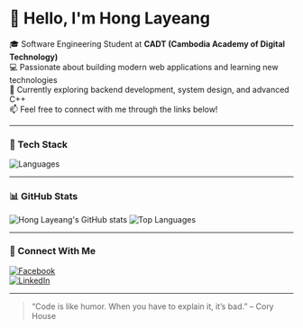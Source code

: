 # 👋 Hello, I'm Hong Layeang

🎓 Software Engineering Student at **CADT (Cambodia Academy of Digital Technology)**  
💻 Passionate about building modern web applications and learning new technologies  
🌱 Currently exploring backend development, system design, and advanced C++  
📫 Feel free to connect with me through the links below!

---

### 🚀 Tech Stack

![Languages](https://skillicons.dev/icons?i=c,cpp,html,css,js,java,react,nodejs,express&perline=9)

---

### 📊 GitHub Stats

![Hong Layeang's GitHub stats](https://github-readme-stats.vercel.app/api?username=Hong-Layeang&show_icons=true&theme=github_dark)
![Top Languages](https://github-readme-stats.vercel.app/api/top-langs/?username=Hong-Layeang&layout=compact&theme=github_dark)

---

### 🔗 Connect With Me

[![Facebook](https://img.shields.io/badge/Facebook-1877F2?style=for-the-badge&logo=facebook&logoColor=white)](https://www.facebook.com/share/15hAvcxYz5/)  
[![LinkedIn](https://img.shields.io/badge/LinkedIn-0077B5?style=for-the-badge&logo=linkedin&logoColor=white)](https://www.linkedin.com/in/hong-layeang-ba182a365?utm_source=share&utm_campaign=share_via&utm_content=profile&utm_medium=android_app)

---

> “Code is like humor. When you have to explain it, it’s bad.” – Cory House
